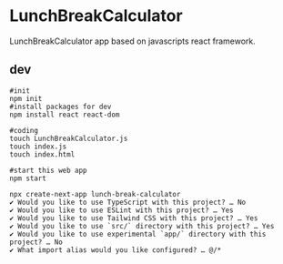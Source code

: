 # LunchBreakCalculator
LunchBreakCalculator app based on javascripts react framework.

## dev

```shell
#init
npm init
#install packages for dev
npm install react react-dom

#coding
touch LunchBreakCalculator.js
touch index.js
touch index.html

#start this web app
npm start

npx create-next-app lunch-break-calculator
✔ Would you like to use TypeScript with this project? … No
✔ Would you like to use ESLint with this project? … Yes
✔ Would you like to use Tailwind CSS with this project? … Yes
✔ Would you like to use `src/` directory with this project? … Yes
✔ Would you like to use experimental `app/` directory with this project? … No
✔ What import alias would you like configured? … @/*
```
